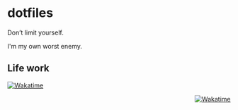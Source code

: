# dotfiles

Don’t limit yourself.

I'm my own worst enemy.

## Life work

<p align="left">
  <a href="https://wakatime.com/share/@zchee/27824395-0b0f-469f-abc3-42e6946297d2.svg" target="_blank"><img src="https://wakatime.com/share/@zchee/27824395-0b0f-469f-abc3-42e6946297d2.svg" alt="Wakatime"/></a>
</p>

<p align="right">
  <a href="https://wakatime.com/share/@zchee/27824395-0b0f-469f-abc3-42e6946297d2.svg" target="_blank"><img src="https://wakatime.com/share/@zchee/27824395-0b0f-469f-abc3-42e6946297d2.svg" alt="Wakatime"/></a>
</p>
